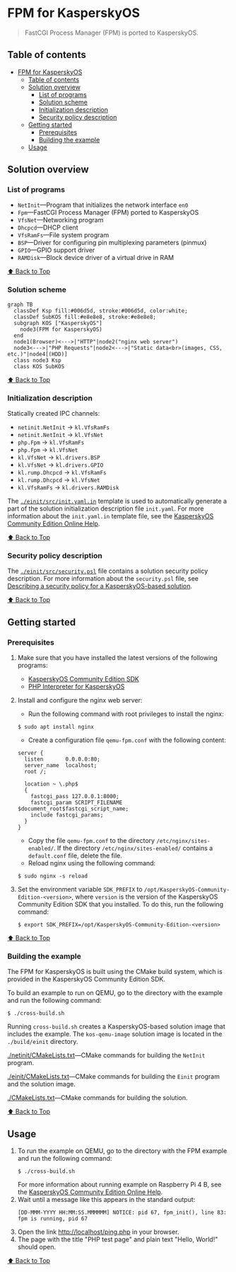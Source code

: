 # FPM for KasperskyOS

> FastCGI Process Manager (FPM) is ported to KasperskyOS.

## Table of contents
- [FPM for KasperskyOS](#fpm-for-kasperskyos)
  - [Table of contents](#table-of-contents)
  - [Solution overview](#solution-overview)
    - [List of programs](#list-of-programs)
    - [Solution scheme](#solution-scheme)
    - [Initialization description](#initialization-description)
    - [Security policy description](#security-policy-description)
  - [Getting started](#getting-started)
    - [Prerequisites](#prerequisites)
    - [Building the example](#building-the-example)
  - [Usage](#usage)

## Solution overview

### List of programs

* `NetInit`—Program that initializes the network interface `en0`
* `Fpm`—FastCGI Process Manager (FPM) ported to KasperskyOS
* `VfsNet`—Networking program
* `Dhcpcd`—DHCP client
* `VfsRamFs`—File system program
* `BSP`—Driver for configuring pin multiplexing parameters (pinmux)
* `GPIO`—GPIO support driver
* `RAMDisk`—Block device driver of a virtual drive in RAM

[⬆ Back to Top](#Table-of-contents)

### Solution scheme

```mermaid
graph TB
  classDef Ksp fill:#006d5d, stroke:#006d5d, color:white;
  classDef SubKOS fill:#e8e8e8, stroke:#e8e8e8;
  subgraph KOS ["KasperskyOS"]
    node3(FPM for KasperskyOS)
  end
  node1(Browser)<--->|"HTTP"|node2("nginx web server")
  node3<--->|"PHP Requests"|node2<--->|"Static data<br>(images, CSS, etc.)"|node4[(HDD)]
  class node3 Ksp
  class KOS SubKOS
```

[⬆ Back to Top](#Table-of-contents)

### Initialization description

Statically created IPC channels:

* `netinit.NetInit` → `kl.VfsRamFs`
* `netinit.NetInit` → `kl.VfsNet`
* `php.Fpm` → `kl.VfsRamFs`
* `php.Fpm` → `kl.VfsNet`
* `kl.VfsNet` → `kl.drivers.BSP`
* `kl.VfsNet` → `kl.drivers.GPIO`
* `kl.rump.Dhcpcd` → `kl.VfsRamFs`
* `kl.rump.Dhcpcd` → `kl.VfsNet`
* `kl.VfsRamFs` → `kl.drivers.RAMDisk`

The [`./einit/src/init.yaml.in`](einit/src/init.yaml.in) template is used to automatically generate a part of the solution initialization description file `init.yaml`. For more information about the `init.yaml.in` template file, see the [KasperskyOS Community Edition Online Help](https://support.kaspersky.com/help/KCE/1.1/en-US/cmake_yaml_templates.htm).

[⬆ Back to Top](#Table-of-contents)

### Security policy description

The [`./einit/src/security.psl`](einit/src/security.psl) file contains a solution security policy description. For more information about the `security.psl` file, see [Describing a security policy for a KasperskyOS-based solution](https://support.kaspersky.com/help/KCE/1.1/en-US/ssp_descr.htm).

[⬆ Back to Top](#Table-of-contents)

## Getting started

### Prerequisites

1. Make sure that you have installed the latest versions of the following programs:

    * [KasperskyOS Community Edition SDK](https://os.kaspersky.com/development/)
    * [PHP Interpreter for KasperskyOS](https://github.com/TSDC-TEAM/php-src-kos)
1. Install and configure the nginx web server:
    * Run the following command with root privileges to install the nginx:
    ```
    $ sudo apt install nginx
    ```
    * Create a configuration file `qemu-fpm.conf` with the following content:
    ```
    server {
      listen       0.0.0.0:80;
      server_name  localhost;
      root /;

      location ~ \.php$
      {
        fastcgi_pass 127.0.0.1:8000;
        fastcgi_param SCRIPT_FILENAME $document_root$fastcgi_script_name;
        include fastcgi_params;
      }
    }
    ```
    * Copy the file `qemu-fpm.conf` to the directory `/etc/nginx/sites-enabled/`. If the directory `/etc/nginx/sites-enabled/` contains a `default.conf` file, delete the file.
    * Reload nginx using the following command:
    ```
    $ sudo nginx -s reload
    ```
1. Set the environment variable `SDK_PREFIX` to `/opt/KasperskyOS-Community-Edition-<version>`, where `version` is the version of the KasperskyOS Community Edition SDK that you installed. To do this, run the following command:
   ```
   $ export SDK_PREFIX=/opt/KasperskyOS-Community-Edition-<version>
   ```

[⬆ Back to Top](#Table-of-contents)

### Building the example

The FPM for KasperskyOS is built using the CMake build system, which is provided in the KasperskyOS Community Edition SDK.

To build an example to run on QEMU, go to the directory with the example and run the following command:
```
$ ./cross-build.sh
```
Running `cross-build.sh` creates a KasperskyOS-based solution image that includes the example. The `kos-qemu-image` solution image is located in the `./build/einit` directory.

[./netinit/CMakeLists.txt](netinit/CMakeLists.txt)—CMake commands for building the `NetInit` program.

[./einit/CMakeLists.txt](einit/CMakeLists.txt)—CMake commands for building the `Einit` program and the solution image.

[./CMakeLists.txt](CMakeLists.txt)—CMake commands for building the solution.

[⬆ Back to Top](#Table-of-contents)

## Usage

1. To run the example on QEMU, go to the directory with the FPM example and run the following command:
   ```
   $ ./cross-build.sh
   ```
   For more information about running example on Raspberry Pi 4 B, see the [KasperskyOS Community Edition Online Help](https://support.kaspersky.com/help/KCE/1.1/en-US/running_sample_programs_rpi.htm).
1. Wait until a message like this appears in the standard output:
    ```
    [DD-MMM-YYYY HH:MM:SS.MMMMMM] NOTICE: pid 67, fpm_init(), line 83: fpm is running, pid 67
    ```
1. Open the link <http://localhost/ping.php> in your browser.
1. The page with the title "PHP test page" and plain text "Hello, World!" should open.

[⬆ Back to Top](#Table-of-contents)

